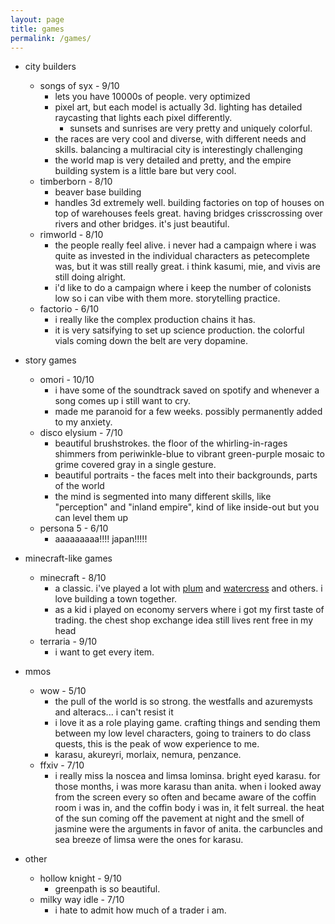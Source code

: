 ```yaml
---
layout: page
title: games
permalink: /games/
---
```


- city builders
    - songs of syx - 9/10
        - lets you have 10000s of people. very optimized
        - pixel art, but each model is actually 3d. lighting has detailed raycasting that lights each pixel differently.
            - sunsets and sunrises are very pretty and uniquely colorful.
        - the races are very cool and diverse, with different needs and skills. balancing a multiracial city is interestingly challenging
        - the world map is very detailed and pretty, and the empire building system is a little bare but very cool.
    - timberborn - 8/10
        - beaver base building
        - handles 3d extremely well. building factories on top of houses on top of warehouses feels great. having bridges crisscrossing over rivers and other bridges. it's just beautiful.
    - rimworld - 8/10
        - the people really feel alive. i never had a campaign where i was quite as invested in the individual characters as petecomplete was, but it was still really great. i think kasumi, mie, and vivis are still doing alright.
        - i'd like to do a campaign where i keep the number of colonists low so i can vibe with them more. storytelling practice.
    - factorio - 6/10
        - i really like the complex production chains it has. 
        - it is very satsifying to set up science production. the colorful vials coming down the belt are very dopamine.
    
- story games
    - omori - 10/10
        - i have some of the soundtrack saved on spotify and whenever a song comes up i still want to cry.
        - made me paranoid for a few weeks. possibly permanently added to my anxiety.
    - disco elysium - 7/10
        - beautiful brushstrokes. the floor of the whirling-in-rages shimmers from periwinkle-blue to vibrant green-purple mosaic to grime covered gray in a single gesture.
        - beautiful portraits - the faces melt into their backgrounds, parts of the world
        - the mind is segmented into many different skills, like "perception" and "inland empire", kind of like inside-out but you can level them up
    - persona 5 - 6/10
        - aaaaaaaaa!!!! japan!!!!!
- minecraft-like games
    - minecraft - 8/10
        - a classic. i've played a lot with [plum](/friends/plum) and [watercress](/friends/watercress) and others. i love building a town together.
        - as a kid i played on economy servers where i got my first taste of trading. the chest shop exchange idea still lives rent free in my head
    - terraria - 9/10
        - i want to get every item.
- mmos
    - wow - 5/10
        - the pull of the world is so strong. the westfalls and azuremysts and alteracs... i can't resist it
        - i love it as a role playing game. crafting things and sending them between my low level characters, going to trainers to do class quests, this is the peak of wow experience to me. 
        - karasu, akureyri, morlaix, nemura, penzance.
    - ffxiv - 7/10
        - i really miss la noscea and limsa lominsa. bright eyed karasu. for those months, i was more karasu than anita. when i looked away from the screen every so often and became aware of the coffin room i was in, and the coffin body i was in, it felt surreal. the heat of the sun coming off the pavement at night and the smell of jasmine were the arguments in favor of anita. the carbuncles and sea breeze of limsa were the ones for karasu.
- other
    - hollow knight - 9/10
        - greenpath is so beautiful.
    - milky way idle - 7/10
        - i hate to admit how much of a trader i am.